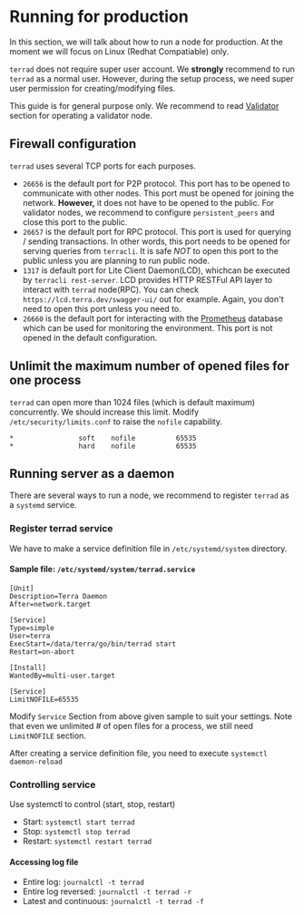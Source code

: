 # Running for production
In this section, we will talk about how to run a node for production. At the moment we will focus on Linux (Redhat Compatiable) only.

`terrad` does not require super user account. We **strongly** recommend to run `terrad` as a normal user. However, during the setup process, we need super user permission for creating/modifying files.

This guide is for general purpose only. We recommend to read [Validator](https://docs.terra.money/features/overview) section for operating a validator node.

## Firewall configuration
`terrad` uses several TCP ports for each purposes.

* `26656` is the default port for P2P protocol. This port has to be opened to communicate with other nodes. This port must be opened for joining the network. **However,** it does not have to be opened to the public. For validator nodes, we recommend to configure `persistent_peers` and close this port to the public.
* `26657` is the default port for RPC protocol. This port is used for querying / sending transactions. In other words, this port needs to be opened for serving queries from `terracli`. It is safe _NOT_ to open this port to the public unless you are planning to run public node.
* `1317` is default port for Lite Client Daemon(LCD), whichcan be executed by `terracli rest-server`. LCD provides HTTP RESTFul API layer to interact with `terrad` node(RPC). You can check `https://lcd.terra.dev/swagger-ui/` out for example. Again, you don't need to open this port unless you need to.
* `26660` is the default port for interacting with the [Prometheus](https://prometheus.io) database which can be used for monitoring the environment. This port is not opened in the default configuration.

## Unlimit the maximum number of opened files for one process
`terrad` can open more than 1024 files (which is default maximum) concurrently.
We should increase this limit.
Modify `/etc/security/limits.conf` to raise the `nofile` capability.
```
*                soft    nofile          65535
*                hard    nofile          65535
```

## Running server as a daemon
There are several ways to run a node, we recommend to register `terrad` as a `systemd` service.

### Register terrad service
We have to make a service definition file in `/etc/systemd/system` directory.

#### Sample file: `/etc/systemd/system/terrad.service`
```
[Unit]
Description=Terra Daemon
After=network.target

[Service]
Type=simple
User=terra
ExecStart=/data/terra/go/bin/terrad start
Restart=on-abort

[Install]
WantedBy=multi-user.target

[Service]
LimitNOFILE=65535
```
Modify `Service` Section from above given sample to suit your settings. Note that even we unlimited # of open files for a process, we still need `LimitNOFILE` section.

After creating a service definition file, you need to execute `systemctl daemon-reload`

### Controlling service
Use systemctl to control (start, stop, restart)

* Start: `systemctl start terrad`
* Stop: `systemctl stop terrad`
* Restart: `systemctl restart terrad`

#### Accessing log file
* Entire log: `journalctl -t terrad`
* Entire log reversed: `journalctl -t terrad -r`
* Latest and continuous: `journalctl -t terrad -f`
